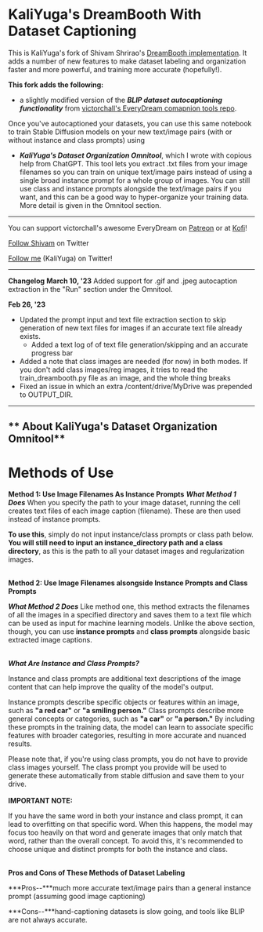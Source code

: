 # KaliYuga's DreamBooth With Dataset Captioning


This is KaliYuga's fork of Shivam Shrirao's [DreamBooth implementation](https://github.com/ShivamShrirao/diffusers/tree/main/examples/dreambooth). It adds a number of new features to make dataset labeling and organization faster and more powerful, and training more accurate (hopefully!).

**This fork adds the following:** 

*   a slightly modified version of the ***BLIP dataset
autocaptioning functionality*** from [victorchall's EveryDream comapnion tools repo](https://github.com/victorchall/EveryDream).

Once you've autocaptioned your datasets, you can use this same notebook to train Stable Diffusion models on your new text/image pairs (with or without instance and class prompts) using 

*   ***KaliYuga's Dataset Organization Omnitool***, which I wrote with copious help from ChatGPT. This tool lets you extract .txt files from your image filenames so you can train on unique text/image pairs instead of using a single broad instance prompt for a whole group of images. You can still use class and instance prompts alongside the text/image pairs if you want, and this can be a good way to hyper-organize your training data. More detail is given in the Omnitool section.

------
You can support victorchall's awesome EveryDream on 
[Patreon](https://www.patreon.com/everydream) or at [Kofi](https://ko-fi.com/everydream)!

[Follow Shivam](https://twitter.com/ShivamShrirao) on Twitter

[Follow me](https://twitter.com/KaliYuga_ai) (KaliYuga) on Twitter!

--------

**Changelog**
**March 10, '23**
Added support for .gif and .jpeg autocaption extraction in the "Run" section under the Omnitool.

**Feb 26, '23** 
* Updated the prompt input and text file extraction section to skip generation of new text files for images if an accurate text file already exists.
    * Added a text log of of text file generation/skipping and an accurate progress bar
* Added a note that class images are needed (for now) in both modes. If you don't add class images/reg images, it tries to read the train_dreambooth.py file as an image, and the whole thing breaks
* Fixed an issue in which an extra /content/drive/MyDrive was prepended to OUTPUT_DIR.

-------

## ** About KaliYuga's Dataset Organization Omnitool**
# Methods of Use

**Method 1: Use Image Filenames As Instance Prompts**
***What Method 1 Does***
When you specify the path to your image dataset, running the cell creates text files of each image caption (filename). These are then used instead of instance prompts. 

**To use this**, simply do not input instance/class prompts or class path below. **You will still need to input an instance_directory path and a class directory**, as this is the path to all your dataset images and regularization images.
<br></br>

**Method 2: Use Image Filenames alsongside Instance Prompts and Class Prompts**

***What Method 2 Does***
Like method one, this method extracts the filenames of all the images in a specified directory and saves them to a text file which can be used as input for machine learning models. Unlike the above section, though, you can use **instance prompts** and **class prompts** alongside basic extracted image captions.
<br></br>

***What Are Instance and Class Prompts?***

Instance and class prompts are additional text descriptions of the image content that can help improve the quality of the model's output.

Instance prompts describe specific objects or features within an image, such as **"a red car"** or **"a smiling person."** Class prompts describe more general concepts or categories, such as **"a car"** or **"a person."** By including these prompts in the training data, the model can learn to associate specific features with broader categories, resulting in more accurate and nuanced results. 

Please note that, if you're using class prompts, you do not have to provide class images yourself. The class prompt you provide will be used to generate these automatically from stable diffusion and save them to your drive.
<br></br>
**IMPORTANT NOTE:**

If you have the same word in both your instance and class prompt, it can lead to overfitting on that specific word. When this happens, the model may focus too heavily on that word and generate images that only match that word, rather than the overall concept. To avoid this, it's recommended to choose unique and distinct prompts for both the instance and class.
<br></br>

**Pros and Cons of These Methods of Dataset Labeling**

***Pros--***much more accurate text/image pairs than a general instance prompt (assuming good image captioning)

***Cons--***hand-captioning datasets is slow going, and tools like BLIP are not always accurate.
